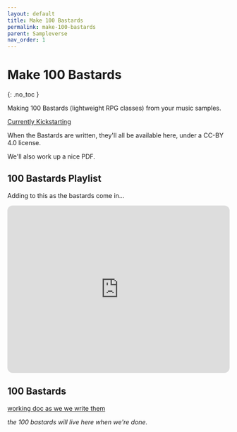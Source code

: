 ```yaml
---
layout: default
title: Make 100 Bastards
permalink: make-100-bastards
parent: Sampleverse
nav_order: 1
---
```


# Make 100 Bastards
{: .no_toc }

Making 100 Bastards (lightweight RPG classes) from your music samples.

[Currently Kickstarting](https://www.kickstarter.com/projects/72stations/make-100-bastards)

When the Bastards are written, they'll all be available here, under a CC-BY 4.0 license.

We'll also work up a nice PDF.

## 100 Bastards Playlist
Adding to this as the bastards come in...
<iframe style="border-radius:12px" src="https://open.spotify.com/embed/playlist/3HO3exOVb5j9sOsITekGaI?utm_source=generator" width="100%" height="380" frameBorder="0" allowfullscreen="" allow="autoplay; clipboard-write; encrypted-media; fullscreen; picture-in-picture" loading="lazy"></iframe>

## 100 Bastards

[working doc as we we write them](https://docs.google.com/document/d/1DIrBDO2EWLywZx4GScfVCe_P5xFIsYhgNT8tMh4xnK0)

*the 100 bastards will live here when we're done.*











